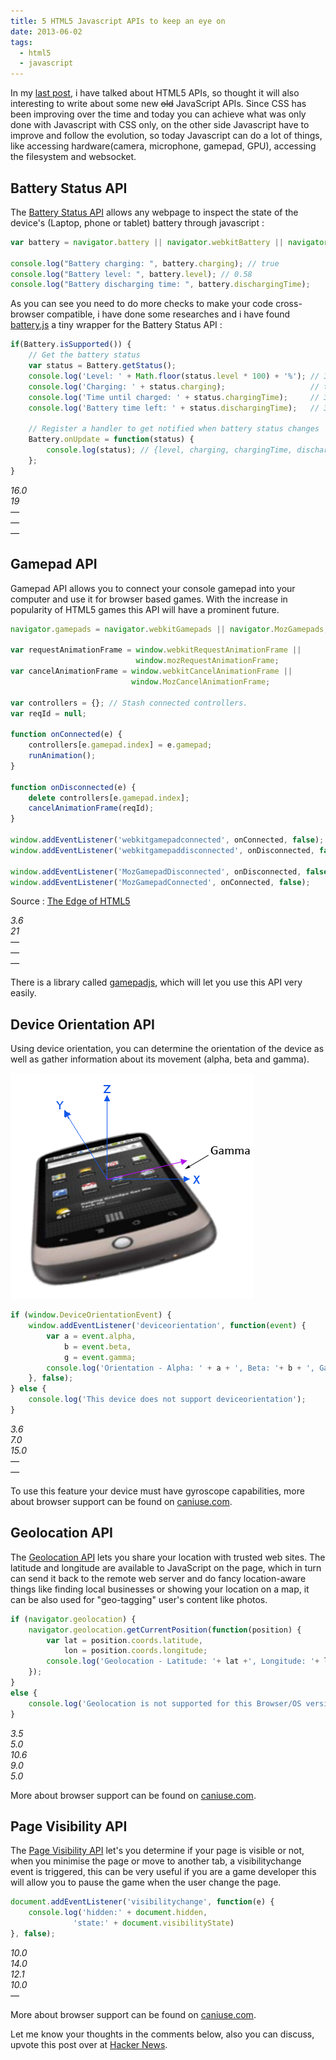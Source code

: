 ```yaml
---
title: 5 HTML5 Javascript APIs to keep an eye on
date: 2013-06-02
tags:
  - html5
  - javascript
---
```

In my [last post][0], i have talked about HTML5 APIs, so thought it will also interesting to write about some new <strike>old</strike> JavaScript APIs. Since CSS has been improving over the time and today you can achieve what was only done with Javascript with CSS only, on the other side Javascript have to improve and follow the evolution, so today Javascript can do a lot of things, like accessing hardware(camera, microphone, gamepad, GPU), accessing the filesystem and websocket.

## Battery Status API
The [Battery Status API][1] allows any webpage to inspect the state of the device's (Laptop, phone or tablet) battery through javascript :

```js
var battery = navigator.battery || navigator.webkitBattery || navigator.mozBattery

console.log("Battery charging: ", battery.charging); // true
console.log("Battery level: ", battery.level); // 0.58
console.log("Battery discharging time: ", battery.dischargingTime);
```
As you can see you need to do more checks to make your code cross-browser compatible, i have done some researches and i have found [battery.js][3] a tiny wrapper for the Battery Status API :

```js
if(Battery.isSupported()) {
    // Get the battery status
    var status = Battery.getStatus();
    console.log('Level: ' + Math.floor(status.level * 100) + '%'); // 30%
    console.log('Charging: ' + status.charging);                   // true
    console.log('Time until charged: ' + status.chargingTime);     // 3600 (seconds) or Infinity
    console.log('Battery time left: ' + status.dischargingTime);   // 3600 (seconds) or Infinity

    // Register a handler to get notified when battery status changes
    Battery.onUpdate = function(status) {
        console.log(status); // {level, charging, chargingTime, dischargingTime}
    };
}
```
<div class="browser-support">
    <dfn title="firefox"><div>16.0</div></dfn>
    <dfn title="chrome"><div>19</div></dfn>
    <dfn title="opera" class="unsupported"><div>—</div></dfn>
    <dfn title="ie" class="unsupported"><div>—</div></dfn>
    <dfn title="safari" class="unsupported"><div>—</div></dfn>
</div>

## Gamepad API

Gamepad API allows you to connect your console gamepad into your computer and use it for browser based games. With the increase in popularity of HTML5 games this API will have a prominent future.

```js
navigator.gamepads = navigator.webkitGamepads || navigator.MozGamepads;

var requestAnimationFrame = window.webkitRequestAnimationFrame ||
                            window.mozRequestAnimationFrame;
var cancelAnimationFrame = window.webkitCancelAnimationFrame ||
                           window.MozCancelAnimationFrame;

var controllers = {}; // Stash connected controllers.
var reqId = null;

function onConnected(e) {
    controllers[e.gamepad.index] = e.gamepad;
    runAnimation();
}

function onDisconnected(e) {
    delete controllers[e.gamepad.index];
    cancelAnimationFrame(reqId);
}

window.addEventListener('webkitgamepadconnected', onConnected, false);
window.addEventListener('webkitgamepaddisconnected', onDisconnected, false);

window.addEventListener('MozGamepadDisconnected', onDisconnected, false);
window.addEventListener('MozGamepadConnected', onConnected, false);
```
Source : [The Edge of HTML5][12]

<div class="browser-support">
    <dfn title="firefox"><div>3.6</div></dfn>
    <dfn title="chrome"><div>21</div></dfn>
    <dfn title="opera" class="unsupported"><div>—</div></dfn>
    <dfn title="ie" class="unsupported"><div>—</div></dfn>
    <dfn title="safari" class="unsupported"><div>—</div></dfn>
</div>

There is a library called [gamepadjs][9], which will let you use this API very easily.

## Device Orientation API

Using device orientation, you can determine the orientation of the device as well as gather information about its movement (alpha, beta and gamma).

![Source html5rocks.com](/assets/posts/deviceorientation.png)


```js
if (window.DeviceOrientationEvent) {
    window.addEventListener('deviceorientation', function(event) {
        var a = event.alpha,
            b = event.beta,
            g = event.gamma;
        console.log('Orientation - Alpha: ' + a + ', Beta: '+ b + ', Gamma: ' + g);
    }, false);
} else {
    console.log('This device does not support deviceorientation');
}
```

<div class="browser-support">
    <dfn title="firefox"><div>3.6</div></dfn>
    <dfn title="chrome"><div>7.0</div></dfn>
    <dfn title="opera"><div>15.0</div></dfn>
    <dfn title="ie" class="unsupported"><div>—</div></dfn>
    <dfn title="safari" class="unsupported"><div>—</div></dfn>
</div>

To use this feature your device must have gyroscope capabilities, more about browser support can be found on [caniuse.com][4].


## Geolocation API

The [Geolocation API][6] lets you share your location with trusted web sites. The latitude and longitude are available to JavaScript on the page, which in turn can send it back to the remote web server and do fancy location-aware things like finding local businesses or showing your location on a map, it can be also used for "geo-tagging" user's content like photos.

```js
if (navigator.geolocation) {
    navigator.geolocation.getCurrentPosition(function(position) {
        var lat = position.coords.latitude,
            lon = position.coords.longitude;
        console.log('Geolocation - Latitude: '+ lat +', Longitude: '+ lon);
    });
}
else {
    console.log('Geolocation is not supported for this Browser/OS version yet.');
}
```

<div class="browser-support">
    <dfn title="firefox"><div>3.5</div></dfn>
    <dfn title="chrome"><div>5.0</div></dfn>
    <dfn title="opera"><div>10.6</div></dfn>
    <dfn title="ie"><div>9.0</div></dfn>
    <dfn title="safari"><div>5.0</div></dfn>
</div>

More about browser support can be found on [caniuse.com][5].

## Page Visibility API

The [Page Visibility API][7] let's you determine if your page is visible or not, when you minimise the page or move to another tab, a visibilitychange event is triggered, this can be very useful if you are a game developer this will allow you to pause the game when the user change the page.

```js
document.addEventListener('visibilitychange', function(e) {
    console.log('hidden:' + document.hidden,
              'state:' + document.visibilityState)
}, false);
```

<div class="browser-support">
    <dfn title="firefox"><div>10.0</div></dfn>
    <dfn title="chrome"><div>14.0</div></dfn>
    <dfn title="opera"><div>12.1</div></dfn>
    <dfn title="ie"><div>10.0</div></dfn>
    <dfn title="safari" class="unsupported"><div>—</div></dfn>
</div>

More about browser support can be found on [caniuse.com][8].

Let me know your thoughts in the comments below, also you can discuss, upvote this post over at [Hacker News][10].

[0]: http://daker.me/2013/05/5-html5-features-you-need-to-know.html
[1]: http://www.w3.org/TR/battery-status/
[3]: https://github.com/pstadler/battery.js/
[2]: https://github.com/sgraham/gamepad.js/
[4]: http://caniuse.com/deviceorientation
[5]: http://caniuse.com/geolocation
[6]: http://dev.w3.org/geo/api/
[7]: http://www.w3.org/TR/page-visibility/
[8]: http://caniuse.com/pagevisibility
[9]: http://www.gamepadjs.com/
[10]: https://news.ycombinator.com/item?id=5809719
[12]: https://html5-demos.appspot.com/static/html5-therealbleedingedge/template/index.html#27
